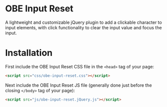 # OBE Input Reset
A lightweight and customizable jQuery plugin to add a clickable character to input elements, with click functionality to clear the input value and focus the input.
# Installation
First include the OBE Input Reset CSS file in the ```<head>``` tag of your page:
```html
<script src="css/obe-input-reset.css"></script>
```
Next include the OBE Input Reset JS file (generally done just before the closing ```</body>``` tag of your page):
```html
<script src="js/obe-input-reset.jQuery.js"></script>
```